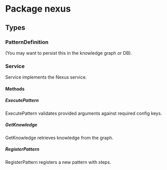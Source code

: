 # Package nexus

## Types

### PatternDefinition

(You may want to persist this in the knowledge graph or DB).

### Service

Service implements the Nexus service.

#### Methods

##### ExecutePattern

ExecutePattern validates provided arguments against required config keys.

##### GetKnowledge

GetKnowledge retrieves knowledge from the graph.

##### RegisterPattern

RegisterPattern registers a new pattern with steps.
